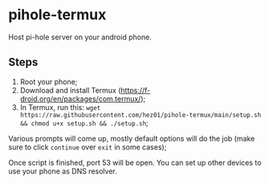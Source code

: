 # pihole-termux
Host pi-hole server on your android phone.
## Steps
1. Root your phone;
2. Download and install Termux (https://f-droid.org/en/packages/com.termux/);
3. In Termux, run this: `wget https://raw.githubusercontent.com/hez01/pihole-termux/main/setup.sh && chmod u+x setup.sh && ./setup.sh`;

Various prompts will come up, mostly default options will do the job (make sure to click `continue` over `exit` in some cases);

Once script is finished, port 53 will be open. You can set up other devices to use your phone as DNS resolver.
